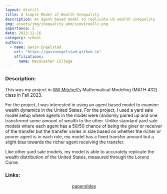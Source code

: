 ```yaml
---
layout: distill
title: A Simple Model of Wealth Inequality
description: An agent based model to replicate US wealth inequality
img: assets/img/inequality_abm/simvsreallc.png
importance: 3
date: 2023-12-16
category: school
authors:
  - name: Gavin Engelstad
    url: "https://gavinengelstad.github.io"
    affiliations:
      name: Macalester College
---
```


### Description:

This was my project in [Will Mitchell's](https://sites.google.com/macalester.edu/willmitchell/home) Mathematical Modeling (MATH 432) class in Fall 2023.

For the project, I was interested in using an agent based model to examine wealth dynamics in the United States. For the project, I used a yard sale model setup where agents in the model were randomly paired up and one transferred some amount of wealth to the other. Unlike standard yard sale models where each agent has a 50/50 chance of being the giver or receiver of the transfer but the transfer varies in size based on whether the richer or poorer agent is in each role, my model has a fixed transfer amount but a slight bias towards the richer agent receiving the transfer.

Like other yard sale models, my model is able to accurately replicate the wealth distribution of the United States, measured through the Lorenz Curve.


### Links:

<style>
    .links {
        display: flex;
        justify-content: center;
        align-items: center;
    }
</style>

<div class="links">
    <a href="https://gavinengelstad.github.io/assets/pdf/inequality_abm/paper.pdf" class="btn btn-sm z-depth-0" role="button" target="_blank" rel="noopener noreferrer">paper</a>
    <a href="https://gavinengelstad.github.io/assets/pdf/inequality_abm/presentation.pdf" class="btn btn-sm z-depth-0" role="button" target="_blank" rel="noopener noreferrer">slides</a>
</div>


